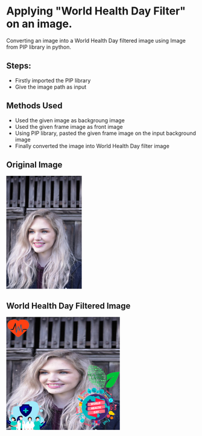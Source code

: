 # Applying "World Health Day Filter" on an image.

Converting an image into a World Health Day filtered image using Image from PIP library in python.

## Steps:
* Firstly imported the PIP library 
* Give the image path as input

## Methods Used
* Used the given image as backgroung image
* Used the given frame image as front image
* Using PIP library, pasted the given frame image on the input background image 
* Finally converted the image into World Health Day filter image


## Original Image
<img src="Images_/Image.jpg" height="300px">

## World Health Day Filtered Image
<img src="Images_/World Health Day Filtered Image.png .PNG" height="300px">

